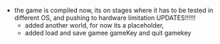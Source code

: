 
- the game is compiled now, its on stages where it has to be tested in different OS, and pushing to hardware limitation
                                              UPDATES!!!!!!
  - added another world, for now its a placeholder,
  - added load and save gamee gameKey and quit gamekey
